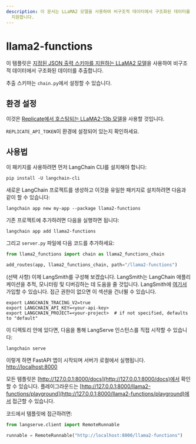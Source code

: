 ```yaml
---
description: 이 문서는 LLaMA2 모델을 사용하여 비구조적 데이터에서 구조화된 데이터를 추출하는 방법을 설명합니다. JSON 출력 스키마를
  지원합니다.
---
```


# llama2-functions

이 템플릿은 [지정된 JSON 출력 스키마를 지원하는 LLaMA2 모델](https://github.com/ggerganov/llama.cpp/blob/master/grammars/README.md)을 사용하여 비구조적 데이터에서 구조화된 데이터를 추출합니다.

추출 스키마는 `chain.py`에서 설정할 수 있습니다.

## 환경 설정

이것은 [Replicate에서 호스팅되는 LLaMA2-13b 모델](https://replicate.com/andreasjansson/llama-2-13b-chat-gguf/versions)을 사용할 것입니다.

`REPLICATE_API_TOKEN`이 환경에 설정되어 있는지 확인하세요.

## 사용법

이 패키지를 사용하려면 먼저 LangChain CLI를 설치해야 합니다:

```shell
pip install -U langchain-cli
```


새로운 LangChain 프로젝트를 생성하고 이것을 유일한 패키지로 설치하려면 다음과 같이 할 수 있습니다:

```shell
langchain app new my-app --package llama2-functions
```


기존 프로젝트에 추가하려면 다음을 실행하면 됩니다:

```shell
langchain app add llama2-functions
```


그리고 `server.py` 파일에 다음 코드를 추가하세요:
```python
from llama2_functions import chain as llama2_functions_chain

add_routes(app, llama2_functions_chain, path="/llama2-functions")
```


(선택 사항) 이제 LangSmith를 구성해 보겠습니다.
LangSmith는 LangChain 애플리케이션을 추적, 모니터링 및 디버깅하는 데 도움을 줄 것입니다.
LangSmith에 [여기서](https://smith.langchain.com/) 가입할 수 있습니다.
접근 권한이 없으면 이 섹션을 건너뛸 수 있습니다.

```shell
export LANGCHAIN_TRACING_V2=true
export LANGCHAIN_API_KEY=<your-api-key>
export LANGCHAIN_PROJECT=<your-project>  # if not specified, defaults to "default"
```


이 디렉토리 안에 있다면, 다음을 통해 LangServe 인스턴스를 직접 시작할 수 있습니다:

```shell
langchain serve
```


이렇게 하면 FastAPI 앱이 시작되며 서버가 로컬에서 실행됩니다.
[http://localhost:8000](http://localhost:8000)

모든 템플릿은 [http://127.0.0.1:8000/docs](http://127.0.0.1:8000/docs)에서 확인할 수 있습니다.
플레이그라운드는 [http://127.0.0.1:8000/llama2-functions/playground](http://127.0.0.1:8000/llama2-functions/playground)에서 접근할 수 있습니다.

코드에서 템플릿에 접근하려면:

```python
from langserve.client import RemoteRunnable

runnable = RemoteRunnable("http://localhost:8000/llama2-functions")
```